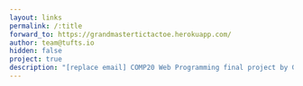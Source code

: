 ```yaml
---
layout: links
permalink: /:title
forward_to: https://grandmastertictactoe.herokuapp.com/
author: team@tufts.io
hidden: false
project: true
description: "[replace email] COMP20 Web Programming final project by Gabriella Bova, Sarah Hall-Swan, Yichuan	Ma, and Justin Roth"
---
```

